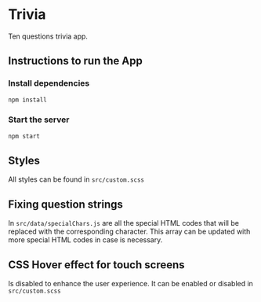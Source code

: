 # Trivia
Ten questions trivia app.

## Instructions to run the App

### Install dependencies

```bash
npm install
```
### Start the server
```bash
npm start
```

## Styles

All styles can be found in `src/custom.scss`

## Fixing question strings

In `src/data/specialChars.js` are all the special HTML codes that will
be replaced with the corresponding character. This array can be 
updated with more special HTML codes in case is necessary.

## CSS Hover effect for touch screens

Is disabled to enhance the user experience. It can be enabled or disabled
in `src/custom.scss`

